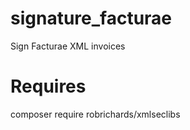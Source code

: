 # signature_facturae
Sign Facturae XML invoices

# Requires
composer require robrichards/xmlseclibs
